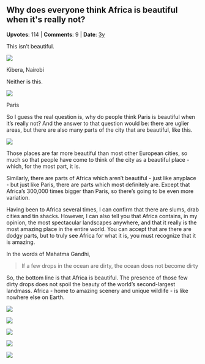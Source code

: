 ## Why does everyone think Africa is beautiful when it's really not?
    
**Upvotes**: 114 | **Comments**: 9 | **Date**: [3y](https://www.quora.com/Why-does-everyone-think-Africa-is-beautiful-when-its-really-not/answer/Gary-Meaney)

This isn’t beautiful.

![](https://qph.fs.quoracdn.net/main-qimg-a216244356dd01071d92fa32a4e56e33-lq)

Kibera, Nairobi

Neither is this.

![](https://qph.fs.quoracdn.net/main-qimg-490963828be94791a799fba4fb01923a-pjlq)

Paris

So I guess the real question is, why do people think Paris is beautiful when it’s really not? And the answer to that question would be: there are uglier areas, but there are also many parts of the city that are beautiful, like this.

![](https://qph.fs.quoracdn.net/main-qimg-33d42ea72fddde2c1010aa127e9958a6-pjlq)

Those places are far more beautiful than most other European cities, so much so that people have come to think of the city as a beautiful place - which, for the most part, it is.

Similarly, there are parts of Africa which aren’t beautiful - just like anyplace - but just like Paris, there are parts which most definitely are. Except that Africa’s 300,000 times bigger than Paris, so there’s going to be even more variation.

Having been to Africa several times, I can confirm that there are slums, drab cities and tin shacks. However, I can also tell you that Africa contains, in my opinion, the most spectacular landscapes anywhere, and that it really is the most amazing place in the entire world. You can accept that are there are dodgy parts, but to truly see Africa for what it is, you must recognize that it is amazing.

In the words of Mahatma Gandhi,

> If a few drops in the ocean are dirty, the ocean does not become dirty

So, the bottom line is that Africa is beautiful. The presence of those few dirty drops does not spoil the beauty of the world’s second-largest landmass. Africa - home to amazing scenery and unique wildlife - is like nowhere else on Earth.

![](https://qph.fs.quoracdn.net/main-qimg-0794a5d42435a37925b9b1ae7101729a-lq)

![](https://qph.fs.quoracdn.net/main-qimg-8f00b448ce77cbedfd954339d10bed4f-lq)

![](https://qph.fs.quoracdn.net/main-qimg-842aee3998a82cc8f532103ed4daa83e.webp)

![](https://qph.fs.quoracdn.net/main-qimg-3de88e4cd1c93229813a97e222bbae6d-lq)

![](https://qph.fs.quoracdn.net/main-qimg-df1ac839139bf6f3c01e2b46efe7373a-lq)

